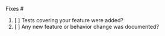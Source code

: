 <!-- You can erase any parts of this template not applicable to your Pull Request. -->

Fixes # <!-- you may add issues here to automatically close them -->

1. [ ] Tests covering your feature were added?
2. [ ] Any new feature or behavior change was documented?
